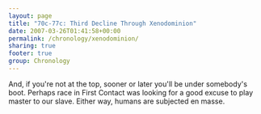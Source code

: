 ```yaml
---
layout: page
title: "70c-77c: Third Decline Through Xenodominion"
date: 2007-03-26T01:41:58+00:00
permalink: /chronology/xenodominion/
sharing: true
footer: true
group: Chronology
---
```


And, if you're not at the top, sooner or later you'll be under somebody's boot. Perhaps race in First Contact was looking for a good excuse to play master to our slave. Either way, humans are subjected en masse.






